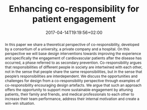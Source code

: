 ---
slug: enhancing-co-responsibility-for-patient-engagement
title: Enhancing co-responsibility for patient engagement
layout: single
searchFilter: Publication
publitype: journal
subsection: journal
institution:
    logo: TUe
    short: 'TU/e'
    name: "Eindhoven University of Technology"
    web: "https://www.tue.nl/en/"
    colo: "#c72125"
date: 2017-04-14T19:19:56+02:00
reference: "Neutelings, I., Lévy, P., Djajadiningrat, T., & Hummels, C. (2017). Enhancing co-responsibility for patient engagement. The Design Journal, 20(sup1), S2273–S2283. https://doi.org/10.1080/14606925.2017.1352743"
abstract: "In this paper we share a theoretical perspective of co-responsibility, developed by a consortium of a university, a private company and a hospital. On this perspective we will base design interventions towards improving the experience and specifically the engagement of cardiovascular patients after the disease has occurred, a phase referred to as secondary prevention. Co-responsibility argues that responsibilities of different people in society are intertwined with each other, not in the sense that people share the same responsibilities, but in the sense that people’s responsibilities are interdependent. We discuss the opportunities and challenges for design from a co-responsibility perspective through examples of co-responsibility encouraging design artefacts. We argue that such an approach offers the opportunity to support more sustainable engagement by attuning patients, their family and friends, and medical professionals to each other to increase their team performance, address their internal motivation and create a win-win situation."
link:
    paper: "https://1drv.ms/b/s!AnQx_v88q65Q1-tFDWyYIvwLKedPkA?e=8wPuc5"
---